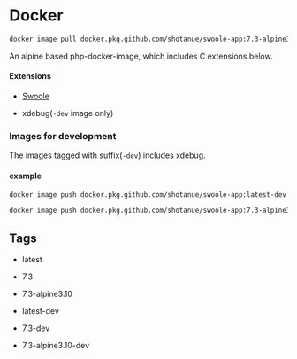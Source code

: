 # Docker

``` bash
docker image pull docker.pkg.github.com/shotanue/swoole-app:7.3-alpine3.10
``` 

An alpine based php-docker-image, which includes C extensions below.

#### Extensions

- [Swoole](https://github.com/swoole/swoole-src)

- xdebug(`-dev` image only)


### Images for development

The images tagged with suffix(`-dev`) includes xdebug.

#### example 
```bash
docker image push docker.pkg.github.com/shotanue/swoole-app:latest-dev
```

```bash
docker image push docker.pkg.github.com/shotanue/swoole-app:7.3-alpine3.10-dev
```


## Tags
- latest
- 7.3
- 7.3-alpine3.10


- latest-dev
- 7.3-dev
- 7.3-alpine3.10-dev


